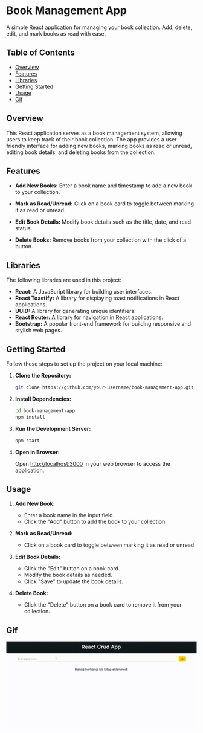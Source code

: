 # Book Management App

A simple React application for managing your book collection. Add, delete, edit, and mark books as read with ease.

## Table of Contents

- [Overview](#overview)
- [Features](#features)
- [Libraries](#libraries)
- [Getting Started](#getting-started)
- [Usage](#usage)
- [Gif](#gif)


## Overview

This React application serves as a book management system, allowing users to keep track of their book collection. The app provides a user-friendly interface for adding new books, marking books as read or unread, editing book details, and deleting books from the collection.

## Features

- **Add New Books:** Enter a book name and timestamp to add a new book to your collection.

- **Mark as Read/Unread:** Click on a book card to toggle between marking it as read or unread.

- **Edit Book Details:** Modify book details such as the title, date, and read status.

- **Delete Books:** Remove books from your collection with the click of a button.

## Libraries

The following libraries are used in this project:

- **React:** A JavaScript library for building user interfaces.
- **React Toastify:** A library for displaying toast notifications in React applications.
- **UUID:** A library for generating unique identifiers.
- **React Router:** A library for navigation in React applications.
- **Bootstrap:** A popular front-end framework for building responsive and stylish web pages.

## Getting Started

Follow these steps to set up the project on your local machine:

1. **Clone the Repository:**

    ```bash
    git clone https://github.com/your-username/book-management-app.git
    ```

2. **Install Dependencies:**

    ```bash
    cd book-management-app
    npm install
    ```

3. **Run the Development Server:**

    ```bash
    npm start
    ```

4. **Open in Browser:**

    Open [http://localhost:3000](http://localhost:3000) in your web browser to access the application.

## Usage

1. **Add New Book:**
   - Enter a book name in the input field.
   - Click the "Add" button to add the book to your collection.

2. **Mark as Read/Unread:**
   - Click on a book card to toggle between marking it as read or unread.

3. **Edit Book Details:**
   - Click the "Edit" button on a book card.
   - Modify the book details as needed.
   - Click "Save" to update the book details.

4. **Delete Book:**
   - Click the "Delete" button on a book card to remove it from your collection.

## Gif

![](src/video.gif)


